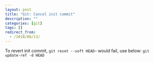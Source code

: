 ```yaml
---
layout: post
title: "Git: Cancel init commit"
description: ""
categories: [git]
tags: []
redirect_from:
  - /2018/08/13/
---
```


To revert init commit,
`git reset --soft HEAD~`
would fail, use below:
`git update-ref -d HEAD`
